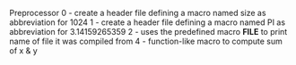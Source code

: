 Preprocessor
0 - create a header file defining a macro named size as abbreviation for 1024
1 - create a header file defining a macro named PI as abbreviation for 3.14159265359
2 - uses the predefined macro __FILE__ to print name of file it was compiled from
4 - function-like macro to compute sum of x & y
